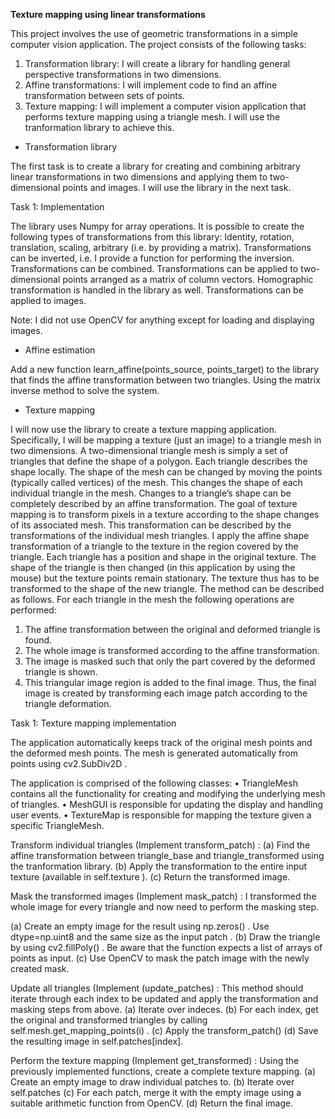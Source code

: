 **Texture mapping using linear transformations**


This project involves the use of geometric transformations in a simple computer vision application. 
The project consists of the following tasks:
1. Transformation library: 
I will create a library for handling general perspective transformations in two dimensions.
2. Affine transformations: 
I will implement code to find an affine transformation between sets of points.
3. Texture mapping: 
I will implement a computer vision application that performs texture mapping using a triangle
mesh. I will use the tranformation library to achieve this.


- Transformation library

The first task is to create a library for creating and combining arbitrary linear transformations in two dimensions and applying them
to two-dimensional points and images. I will use the library in the next task.

Task 1: Implementation

The library uses Numpy for array operations.
It is possible to create the following types of transformations from this library:
Identity, rotation, translation, scaling, arbitrary (i.e. by providing a matrix).
Transformations can be inverted, i.e. I provide a function for performing the inversion.
Transformations can be combined.
Transformations can be applied to two-dimensional points
arranged as a matrix of column vectors. Homographic transformation is handled in the library as well.
Transformations can be applied to images.

Note: I did not use OpenCV for anything except for loading and displaying images.


- Affine estimation

Add a new function learn_affine(points_source, points_target)
to the library that finds the affine transformation between two triangles. Using the matrix inverse method to solve the system.


- Texture mapping

I will now use the library to create a texture mapping application. Specifically, I will be mapping a texture (just an image)
to a triangle mesh in two dimensions. A two-dimensional triangle
mesh is simply a set of triangles that define the shape of a polygon.
Each triangle describes the shape locally.
The shape of the mesh can be changed by moving the points
(typically called vertices) of the mesh. This changes the shape of
each individual triangle in the mesh. Changes to a triangle’s shape can be completely described
by an affine transformation.
The goal of texture mapping is to transform pixels in a texture
according to the shape changes of its associated mesh. This transformation can be described by the transformations of the
individual mesh triangles. I apply the affine shape transformation of a triangle to the texture in the region covered by the triangle.
Each triangle has a position and shape in the original texture.
The shape of the triangle is then changed (in this application by
using the mouse) but the texture points remain stationary. The
texture thus has to be transformed to the shape of the new triangle.
The method can be described as follows. For each triangle in the
mesh the following operations are performed:

1. The affine transformation between the original and deformed triangle is found.
2. The whole image is transformed according to the affine transformation.
3. The image is masked such that only the part covered by the deformed triangle is shown.
4. This triangular image region is added to the final image.
Thus, the final image is created by transforming each image patch according to the triangle deformation.


Task 1: Texture mapping implementation

The application automatically keeps track of the original mesh
points and the deformed mesh points. The mesh is generated automatically from points using cv2.SubDiv2D .

The application is comprised of the following classes:
• TriangleMesh contains all the functionality for creating and modifying the underlying mesh of triangles.
• MeshGUI is responsible for updating the display and handling user events.
• TextureMap is responsible for mapping the texture given a specific TriangleMesh.



Transform individual triangles (Implement transform_patch) :
(a) Find the affine transformation between triangle_base and triangle_transformed using the tranformation library.
(b) Apply the transformation to the entire input texture (available in self.texture ).
(c) Return the transformed image.

Mask the transformed images (Implement mask_patch) :
I transformed the whole image for every triangle and now need to perform the masking step.

(a) Create an empty image for the result using np.zeros() . Use dtype=np.uint8 and the same size as the input patch .
(b) Draw the triangle by using cv2.fillPoly() . Be aware that the function expects a list of arrays of points as input.
(c) Use OpenCV to mask the patch image with the newly created mask.


Update all triangles (Implement (update_patches) :
This method should iterate through each index to be updated and
apply the transformation and masking steps from above.
(a) Iterate over indeces.
(b) For each index, get the original and transformed triangles by calling self.mesh.get_mapping_points(i) .
(c) Apply the transform_patch()
(d) Save the resulting image in self.patches[index].




Perform the texture mapping (Implement get_transformed) :
Using the previously implemented functions, create a complete texture mapping.
(a) Create an empty image to draw individual patches to.
(b) Iterate over self.patches
(c) For each patch, merge it with the empty image using a suitable arithmetic function from OpenCV.
(d) Return the final image.

